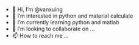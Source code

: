 - 👋 Hi, I’m @vanxuing
- 👀 I’m interested in python and material calculate
- 🌱 I’m currently learning python and matlab
- 💞️ I’m looking to collaborate on ...
- 📫 How to reach me ...

<!---
vanxuing/vanxuing is a ✨ special ✨ repository because its `README.md` (this file) appears on your GitHub profile.
You can click the Preview link to take a look at your changes.
--->
